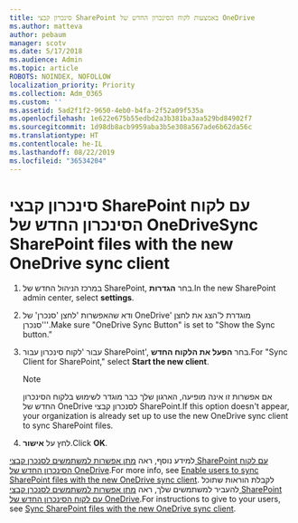 ```yaml
---
title: סינכרון קבצי SharePoint באמצעות לקוח הסינכרון החדש של OneDrive
ms.author: matteva
author: pebaum
manager: scotv
ms.date: 5/17/2018
ms.audience: Admin
ms.topic: article
ROBOTS: NOINDEX, NOFOLLOW
localization_priority: Priority
ms.collection: Adm_O365
ms.custom: ''
ms.assetid: 5ad2f1f2-9650-4eb0-b4fa-2f52a09f535a
ms.openlocfilehash: 1e622e675b55edbd2a3b381ba3aa529bd84902f7
ms.sourcegitcommit: 1d98db8acb9959aba3b5e308a567ade6b62da56c
ms.translationtype: HT
ms.contentlocale: he-IL
ms.lasthandoff: 08/22/2019
ms.locfileid: "36534204"
---
```

# <a name="sync-sharepoint-files-with-the-new-onedrive-sync-client"></a><span data-ttu-id="52186-102">סינכרון קבצי SharePoint עם לקוח הסינכרון החדש של OneDrive</span><span class="sxs-lookup"><span data-stu-id="52186-102">Sync SharePoint files with the new OneDrive sync client</span></span>

1. <span data-ttu-id="52186-103">במרכז הניהול החדש של SharePoint, בחר **הגדרות**.</span><span class="sxs-lookup"><span data-stu-id="52186-103">In the new SharePoint admin center, select **settings**.</span></span>
    
2. <span data-ttu-id="52186-104">ודא שהאפשרות 'לחצן 'סנכרן' של OneDrive' מוגדרת ל'הצג את לחצן 'סנכרן''.</span><span class="sxs-lookup"><span data-stu-id="52186-104">Make sure "OneDrive Sync Button" is set to "Show the Sync button."</span></span>
    
3. <span data-ttu-id="52186-105"> עבור 'לקוח סינכרון עבור SharePoint', בחר **הפעל את הלקוח החדש**.</span><span class="sxs-lookup"><span data-stu-id="52186-105">For "Sync Client for SharePoint," select **Start the new client**.</span></span>
    
    > [!NOTE]
    > <span data-ttu-id="52186-106">אם אפשרות זו אינה מופיעה, הארגון שלך כבר מוגדר לשימוש בלקוח הסינכרון החדש של OneDrive לסנכרון קבצי SharePoint.</span><span class="sxs-lookup"><span data-stu-id="52186-106">If this option doesn't appear, your organization is already set up to use the new OneDrive sync client to sync SharePoint files.</span></span> 
  
4. <span data-ttu-id="52186-107">לחץ על **אישור**.</span><span class="sxs-lookup"><span data-stu-id="52186-107">Click **OK**.</span></span>
    
<span data-ttu-id="52186-108">למידע נוסף, ראה [מתן אפשרות למשתמשים לסנכרן קבצי SharePoint עם לקוח הסינכרון החדש של OneDrive](https://go.microsoft.com/fwlink/?linkid=866433).</span><span class="sxs-lookup"><span data-stu-id="52186-108">For more info, see [Enable users to sync SharePoint files with the new OneDrive sync client](https://go.microsoft.com/fwlink/?linkid=866433).</span></span> <span data-ttu-id="52186-109">לקבלת הוראות שתוכל להעביר למשתמשים שלך, ראה [מתן אפשרות למשתמשים לסנכרן קבצי SharePoint עם לקוח הסינכרון החדש של OneDrive](https://go.microsoft.com/fwlink/?linkid=866427).</span><span class="sxs-lookup"><span data-stu-id="52186-109">For instructions to give to your users, see [Sync SharePoint files with the new OneDrive sync client](https://go.microsoft.com/fwlink/?linkid=866427).</span></span>
  

